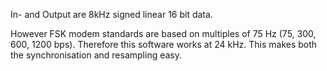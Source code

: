 In- and Output are 8kHz signed linear 16 bit data.

However FSK modem standards are based on multiples of 75 Hz (75, 300, 600, 1200 bps). Therefore this software works at 24 kHz.
This makes both the synchronisation and resampling easy.
